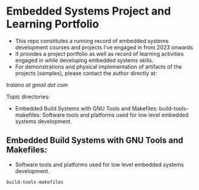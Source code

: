 # Embedded Systems Project and Learning Portfolio

* This repo constitutes a running record of embedded systems development courses and projects I've engaged in from 2023 onwards
* It provides a project portfolio as well as record of learning activities engaged in while developing embedded systems skills.
* For demonstrations and physical implementation of artifacts of the projects (samples), please contact the author directly at:

*traiano *at* gmail *dot* com*

Topic directories:

* Embedded Build Systems with GNU Tools and Makefiles: build-tools-makefiles: Software tools and platforms used for low level embedded systems development.
 

## Embedded Build Systems with GNU Tools and Makefiles: 

* Software tools and platforms used for low level embedded systems development.

`build-tools-makefiles`


